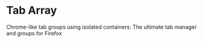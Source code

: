 # Tab Array
Chrome-like tab groups using isolated containers: The ultimate tab manager and groups for Firefox
